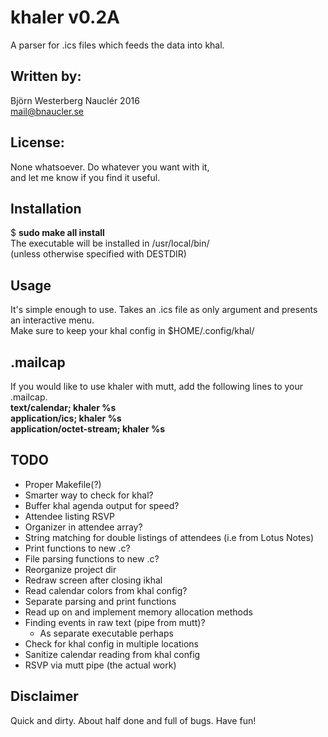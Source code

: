 # khaler v0.2A
A parser for .ics files which feeds the data into khal.  

## Written by:  
Björn Westerberg Nauclér 2016  
mail@bnaucler.se

## License: 
None whatsoever. Do whatever you want with it,  
and let me know if you find it useful.

## Installation
$ **sudo make all install**  
The executable will be installed in /usr/local/bin/  
(unless otherwise specified with DESTDIR)

## Usage
It's simple enough to use. Takes an .ics file as only argument and presents an interactive menu.  
Make sure to keep your khal config in $HOME/.config/khal/

## .mailcap
If you would like to use khaler with mutt, add the following lines to your .mailcap.  
**text/calendar; khaler %s  
application/ics; khaler %s  
application/octet-stream; khaler %s**

## TODO
* Proper Makefile(?)
* Smarter way to check for khal?
* Buffer khal agenda output for speed?
* Attendee listing RSVP
* Organizer in attendee array?
* String matching for double listings of attendees (i.e from Lotus Notes)
* Print functions to new .c?
* File parsing functions to new .c?
* Reorganize project dir
* Redraw screen after closing ikhal
* Read calendar colors from khal config?
* Separate parsing and print functions
* Read up on and implement memory allocation methods
* Finding events in raw text (pipe from mutt)?
	- As separate executable perhaps
* Check for khal config in multiple locations
* Sanitize calendar reading from khal config
* RSVP via mutt pipe (the actual work)

## Disclaimer
Quick and dirty. About half done and full of bugs. Have fun!
